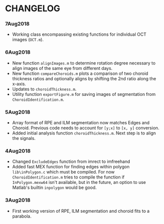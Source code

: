 # CHANGELOG

### 7Aug2018
- Working class encompassing existing functions for individual OCT images (`OCT.m`).

### 6Aug2018
- New function `alignImages.m` to determine rotation degree necessary to align images of the same eye from different days. 
- New function `compareChoroids.m` plots a comparison of two choroid thickness ratios and optionally aligns by shifting the 2nd ratio along the x-axis.
- Updates to `choroidThickness.m`.
- Utility function `exportFigure.m` for saving images of segmentation from `ChoroidIdentification.m`.

### 5Aug2018
- Array format of RPE and ILM segmentation now matches Edges and Choroid. Previous code needs to account for `[y;x]` to `[x, y]` conversion.
- Added initial analysis function `choroidThickness.m`. Next step is to align the signals.

### 4Aug2018
- Changed `ExcludeEdges` function from imrect to imfreehand
- Added fast MEX function for finding edges within polygon `lib\inPolygon.c` which must be compiled. For now `ChoroidIdentification.m` tries to compile the function if `InPolygon.mexw64` isn't available, but in the future, an option to use Matlab's builtin `inpolygon` would be good.

### 3Aug2018
- First working version of RPE, ILM segmentation and choroid fits to a parabola.